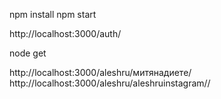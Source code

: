 npm install
npm start

http://localhost:3000/auth/

node get

http://localhost:3000/aleshru/митянадиете/
http://localhost:3000/aleshru/aleshruinstagram//
